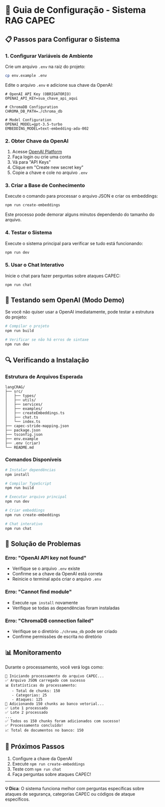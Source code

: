 # 🔧 Guia de Configuração - Sistema RAG CAPEC

## 📋 Passos para Configurar o Sistema

### 1. Configurar Variáveis de Ambiente

Crie um arquivo `.env` na raiz do projeto:

```bash
cp env.example .env
```

Edite o arquivo `.env` e adicione sua chave da OpenAI:

```env
# OpenAI API Key (OBRIGATÓRIO)
OPENAI_API_KEY=sua_chave_api_aqui

# ChromaDB Configuration
CHROMA_DB_PATH=./chroma_db

# Model Configuration
OPENAI_MODEL=gpt-3.5-turbo
EMBEDDING_MODEL=text-embedding-ada-002
```

### 2. Obter Chave da OpenAI

1. Acesse [OpenAI Platform](https://platform.openai.com/)
2. Faça login ou crie uma conta
3. Vá para "API Keys"
4. Clique em "Create new secret key"
5. Copie a chave e cole no arquivo `.env`

### 3. Criar a Base de Conhecimento

Execute o comando para processar o arquivo JSON e criar os embeddings:

```bash
npm run create-embeddings
```

Este processo pode demorar alguns minutos dependendo do tamanho do arquivo.

### 4. Testar o Sistema

Execute o sistema principal para verificar se tudo está funcionando:

```bash
npm run dev
```

### 5. Usar o Chat Interativo

Inicie o chat para fazer perguntas sobre ataques CAPEC:

```bash
npm run chat
```

## 🧪 Testando sem OpenAI (Modo Demo)

Se você não quiser usar a OpenAI imediatamente, pode testar a estrutura do projeto:

```bash
# Compilar o projeto
npm run build

# Verificar se não há erros de sintaxe
npm run dev
```

## 🔍 Verificando a Instalação

### Estrutura de Arquivos Esperada

```
langCRAG/
├── src/
│   ├── types/
│   ├── utils/
│   ├── services/
│   ├── examples/
│   ├── createEmbeddings.ts
│   ├── chat.ts
│   └── index.ts
├── capec-stride-mapping.json
├── package.json
├── tsconfig.json
├── env.example
├── .env (criar)
└── README.md
```

### Comandos Disponíveis

```bash
# Instalar dependências
npm install

# Compilar TypeScript
npm run build

# Executar arquivo principal
npm run dev

# Criar embeddings
npm run create-embeddings

# Chat interativo
npm run chat
```

## 🚨 Solução de Problemas

### Erro: "OpenAI API key not found"
- Verifique se o arquivo `.env` existe
- Confirme se a chave da OpenAI está correta
- Reinicie o terminal após criar o arquivo `.env`

### Erro: "Cannot find module"
- Execute `npm install` novamente
- Verifique se todas as dependências foram instaladas

### Erro: "ChromaDB connection failed"
- Verifique se o diretório `./chroma_db` pode ser criado
- Confirme permissões de escrita no diretório

## 📊 Monitoramento

Durante o processamento, você verá logs como:

```
🚀 Iniciando processamento do arquivo CAPEC...
✅ Arquivo JSON carregado com sucesso
📊 Estatísticas do processamento:
   - Total de chunks: 150
   - Categorias: 25
   - Ataques: 125
📝 Adicionando 150 chunks ao banco vetorial...
✅ Lote 1 processado
✅ Lote 2 processado
...
✅ Todos os 150 chunks foram adicionados com sucesso!
✅ Processamento concluído!
📈 Total de documentos no banco: 150
```

## 🎯 Próximos Passos

1. Configure a chave da OpenAI
2. Execute `npm run create-embeddings`
3. Teste com `npm run chat`
4. Faça perguntas sobre ataques CAPEC!

---

**💡 Dica**: O sistema funciona melhor com perguntas específicas sobre ataques de segurança, categorias CAPEC ou códigos de ataque específicos. 